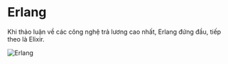 # Erlang
Khi thảo luận về các công nghệ trả lương cao nhất, Erlang đứng đầu, tiếp theo là Elixir.

![Erlang](https://upload.wikimedia.org/wikipedia/commons/thumb/0/04/Erlang_logo.svg/1168px-Erlang_logo.svg.png)
